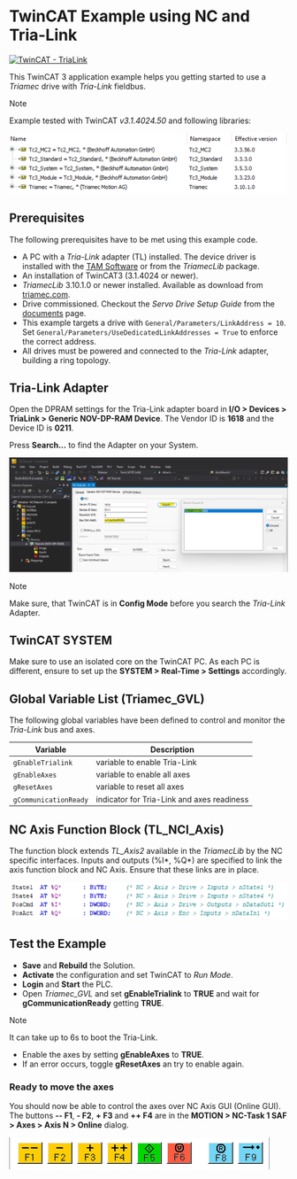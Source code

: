 # TwinCAT Example using NC and Tria-Link

[![TwinCAT - TriaLink](https://img.shields.io/static/v1?label=TwinCAT&message=Tria-Link&color=b51839)](https://www.triamec.com/de/beckhoff-tam-integration-tria-link.html)

This TwinCAT 3 application example helps you getting started to use a *Triamec* drive with *Tria-Link* fieldbus.

> [!NOTE]
> Example tested with TwinCAT *v3.1.4024.50* and following libraries:

![Library](./doc/Library.png)

## Prerequisites

The following prerequisites have to be met using this example code.

- A PC with a *Tria-Link* adapter (TL) installed. The device driver is installed with the [TAM Software](https://www.triamec.com/en/tam-software-support.html) or from the *TriamecLib* package.
- An installation of TwinCAT3 (3.1.4024 or newer).
- *TriamecLib* 3.10.1.0 or newer installed. Available as download from [triamec.com](https://www.triamec.com/de/beckhoff-tam-integration-tria-link.html).
- Drive commissioned. Checkout the *Servo Drive Setup Guide* from the [documents](https://www.triamec.com/en/documents.html) page.
- This example targets a drive with `General/Parameters/LinkAddress = 10`. Set `General/Parameters/UseDedicatedLinkAddresses = True` to enforce the correct address.
- All drives must be powered and connected to the *Tria-Link* adapter, building a ring topology.

## Tria-Link Adapter

Open the DPRAM settings for the Tria-Link adapter board in **I/O > Devices > TriaLink > Generic NOV-DP-RAM Device**.
The Vendor ID is **1618** and the Device ID is **0211**.

Press **Search...** to find the Adapter on your System.

![Tria-Link Adapter](./doc/TriaLink.png)

> [!NOTE]
> Make sure, that TwinCAT is in **Config Mode** before you search the *Tria-Link* Adapter.

## TwinCAT SYSTEM

Make sure to use an isolated core on the TwinCAT PC. As each PC is different, ensure to set up the **SYSTEM > Real-Time > Settings** accordingly. 

## Global Variable List (Triamec_GVL)

The following global variables have been defined to control and monitor the *Tria-Link* bus and axes.

| Variable              | Description                                |
| --------------------- | ------------------------------------------ |
| `gEnableTrialink`     | variable to enable Tria-Link               |
| `gEnableAxes`         | variable to enable all axes                |
| `gResetAxes`          | variable to reset all axes                 |
| `gCommunicationReady` | indicator for Tria-Link and axes readiness |

## NC Axis Function Block (TL_NCI_Axis)

The function block extends *TL_Axis2* available in the *TriamecLib* by the NC specific interfaces.
Inputs and outputs (%I*, %Q*) are specified to link the axis function block and NC Axis.
Ensure that these links are in place.

![Mapping](./doc/Mapping.png)

## Test the Example

- **Save** and **Rebuild** the Solution.
- **Activate** the configuration and set TwinCAT to *Run Mode*.
- **Login** and **Start** the PLC.
- Open *Triamec_GVL* and set **gEnableTrialink** to **TRUE** and wait for **gCommunicationReady** getting **TRUE**.

> [!NOTE]
> It can take up to 6s to boot the Tria-Link.

- Enable the axes by setting **gEnableAxes** to **TRUE**.
- If an error occurs, toggle **gResetAxes** an try to enable again.

### Ready to move the axes

You should now be able to control the axes over NC Axis GUI (Online GUI).
The buttons **-- F1**, **- F2**, **+ F3** and **++ F4** are in the **MOTION > NC-Task 1 SAF > Axes > Axis N > Online** dialog.

![Online Dialog](./doc/OnlineDialog.png)
